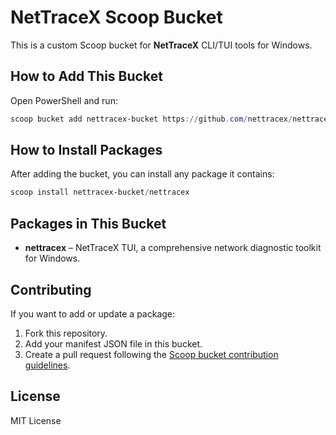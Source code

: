 
# NetTraceX Scoop Bucket

This is a custom Scoop bucket for **NetTraceX** CLI/TUI tools for Windows.

## How to Add This Bucket

Open PowerShell and run:

```powershell
scoop bucket add nettracex-bucket https://github.com/nettracex/nettracex-bucket
````

## How to Install Packages

After adding the bucket, you can install any package it contains:

```powershell
scoop install nettracex-bucket/nettracex
```

## Packages in This Bucket

* **nettracex** – NetTraceX TUI, a comprehensive network diagnostic toolkit for Windows.

## Contributing

If you want to add or update a package:

1. Fork this repository.
2. Add your manifest JSON file in this bucket.
3. Create a pull request following the [Scoop bucket contribution guidelines](https://github.com/ScoopInstaller/Main/blob/master/CONTRIBUTING.md).

## License

MIT License


